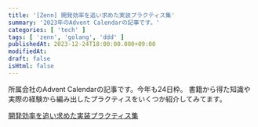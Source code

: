 ```yaml
---
title: '[Zenn] 開発効率を追い求めた実装プラクティス集'
summary: '2023年のAdvent Calendarの記事です。'
categories: [ 'tech' ]
tags: [ 'zenn', 'golang', 'ddd' ]
publishedAt: 2023-12-24T18:00:00.000+09:00
modifiedAt:
draft: false
isHtml: false
---
```


所属会社のAdvent Calendarの記事です。今年も24日枠。
書籍から得た知識や実際の経験から編み出したプラクティスをいくつか紹介してみてます。

[開発効率を追い求めた実装プラクティス集](https://zenn.dev/micin/articles/effective-development-practices)

